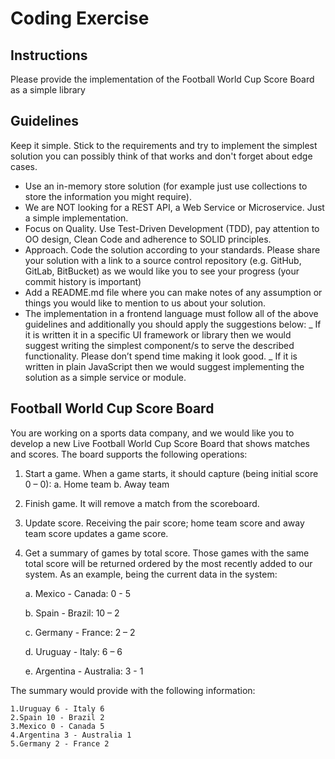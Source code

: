 # Coding Exercise

## Instructions

Please provide the implementation of the Football World Cup Score Board as a simple library

## Guidelines

Keep it simple. Stick to the requirements and try to implement the simplest solution
you can possibly think of that works and don't forget about edge cases.

- Use an in-memory store solution (for example just use collections to store the
  information you might require).
- We are NOT looking for a REST API, a Web Service or Microservice. Just a simple
  implementation.
- Focus on Quality. Use Test-Driven Development (TDD), pay attention to OO design,
  Clean Code and adherence to SOLID principles.
- Approach. Code the solution according to your standards. Please share your solution
  with a link to a source control repository (e.g. GitHub, GitLab, BitBucket) as we would
  like you to see your progress (your commit history is important)
- Add a README.md file where you can make notes of any assumption or things you
  would like to mention to us about your solution.
- The implementation in a frontend language must follow all of the above guidelines
  and additionally you should apply the suggestions below:
  _ If it is written it in a specific UI framework or library then we would suggest
  writing the simplest component/s to serve the described functionality. Please
  don’t spend time making it look good.
  _ If it is written in plain JavaScript then we would suggest implementing the
  solution as a simple service or module.

## Football World Cup Score Board

You are working on a sports data company, and we would like you to develop a new Live
Football World Cup Score Board that shows matches and scores.
The board supports the following operations:

1.  Start a game. When a game starts, it should capture (being initial score 0 – 0):
    a. Home team
    b. Away team
2.  Finish game. It will remove a match from the scoreboard.
3.  Update score. Receiving the pair score; home team score and away team score
    updates a game score.
4.  Get a summary of games by total score. Those games with the same total score will
    be returned ordered by the most recently added to our system.
    As an example, being the current data in the system:

    a. Mexico - Canada: 0 - 5

    b. Spain - Brazil: 10 – 2

    c. Germany - France: 2 – 2

    d. Uruguay - Italy: 6 – 6

    e. Argentina - Australia: 3 - 1

The summary would provide with the following information:

    1.Uruguay 6 - Italy 6
    2.Spain 10 - Brazil 2
    3.Mexico 0 - Canada 5
    4.Argentina 3 - Australia 1
    5.Germany 2 - France 2
